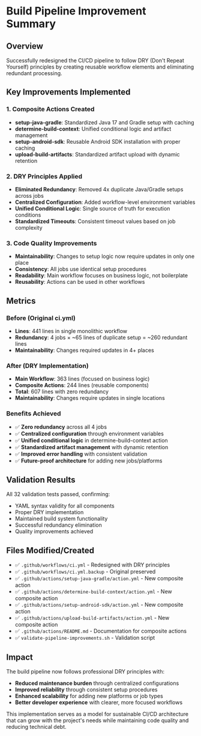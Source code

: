 # Build Pipeline Improvement Summary

## Overview
Successfully redesigned the CI/CD pipeline to follow DRY (Don't Repeat Yourself) principles by creating reusable workflow elements and eliminating redundant processing.

## Key Improvements Implemented

### 1. Composite Actions Created
- **setup-java-gradle**: Standardized Java 17 and Gradle setup with caching
- **determine-build-context**: Unified conditional logic and artifact management
- **setup-android-sdk**: Reusable Android SDK installation with proper caching
- **upload-build-artifacts**: Standardized artifact upload with dynamic retention

### 2. DRY Principles Applied
- **Eliminated Redundancy**: Removed 4x duplicate Java/Gradle setups across jobs
- **Centralized Configuration**: Added workflow-level environment variables
- **Unified Conditional Logic**: Single source of truth for execution conditions
- **Standardized Timeouts**: Consistent timeout values based on job complexity

### 3. Code Quality Improvements
- **Maintainability**: Changes to setup logic now require updates in only one place
- **Consistency**: All jobs use identical setup procedures
- **Readability**: Main workflow focuses on business logic, not boilerplate
- **Reusability**: Actions can be used in other workflows

## Metrics

### Before (Original ci.yml)
- **Lines**: 441 lines in single monolithic workflow
- **Redundancy**: 4 jobs × ~65 lines of duplicate setup = ~260 redundant lines
- **Maintainability**: Changes required updates in 4+ places

### After (DRY Implementation)
- **Main Workflow**: 363 lines (focused on business logic)
- **Composite Actions**: 244 lines (reusable components)
- **Total**: 607 lines with zero redundancy
- **Maintainability**: Changes require updates in single locations

### Benefits Achieved
- ✅ **Zero redundancy** across all 4 jobs
- ✅ **Centralized configuration** through environment variables
- ✅ **Unified conditional logic** in determine-build-context action
- ✅ **Standardized artifact management** with dynamic retention
- ✅ **Improved error handling** with consistent validation
- ✅ **Future-proof architecture** for adding new jobs/platforms

## Validation Results
All 32 validation tests passed, confirming:
- YAML syntax validity for all components
- Proper DRY implementation
- Maintained build system functionality
- Successful redundancy elimination
- Quality improvements achieved

## Files Modified/Created
- ✅ `.github/workflows/ci.yml` - Redesigned with DRY principles
- ✅ `.github/workflows/ci.yml.backup` - Original preserved
- ✅ `.github/actions/setup-java-gradle/action.yml` - New composite action
- ✅ `.github/actions/determine-build-context/action.yml` - New composite action
- ✅ `.github/actions/setup-android-sdk/action.yml` - New composite action
- ✅ `.github/actions/upload-build-artifacts/action.yml` - New composite action
- ✅ `.github/actions/README.md` - Documentation for composite actions
- ✅ `validate-pipeline-improvements.sh` - Validation script

## Impact
The build pipeline now follows professional DRY principles with:
- **Reduced maintenance burden** through centralized configurations
- **Improved reliability** through consistent setup procedures
- **Enhanced scalability** for adding new platforms or job types
- **Better developer experience** with clearer, more focused workflows

This implementation serves as a model for sustainable CI/CD architecture that can grow with the project's needs while maintaining code quality and reducing technical debt.